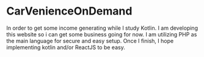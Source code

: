 # CarVenienceOnDemand
In order to get some income generating while I study Kotlin. I am developing this website so i can get some business going for now. I am utilizing PHP as the main language for secure and easy setup. Once I finish, I hope implementing kotlin and/or ReactJS to be easy. 
